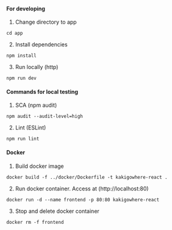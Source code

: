 #### For developing
1. Change directory to app
```
cd app
```

2. Install dependencies
```
npm install
```

3. Run locally (http)
```
npm run dev
```

#### Commands for local testing
1. SCA (npm audit)
```
npm audit --audit-level=high
```

2. Lint (ESLint)
```
npm run lint
```

#### Docker
1. Build docker image
```
docker build -f ../docker/Dockerfile -t kakigowhere-react .
```

2. Run docker container. Access at (http://localhost:80)
```
docker run -d --name frontend -p 80:80 kakigowhere-react
```

3. Stop and delete docker container
```
docker rm -f frontend
```